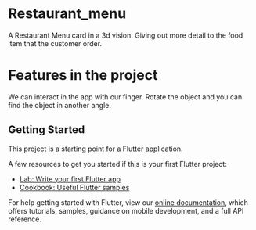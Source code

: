 # Restaurant_menu

A Restaurant Menu card in a 3d vision. Giving out more detail to the food item that the customer order.

# Features in the project

We can interact in the app with our finger. Rotate the object and you can find the object in another angle. 


## Getting Started

This project is a starting point for a Flutter application.

A few resources to get you started if this is your first Flutter project:

- [Lab: Write your first Flutter app](https://flutter.dev/docs/get-started/codelab)
- [Cookbook: Useful Flutter samples](https://flutter.dev/docs/cookbook)

For help getting started with Flutter, view our
[online documentation](https://flutter.dev/docs), which offers tutorials,
samples, guidance on mobile development, and a full API reference.
